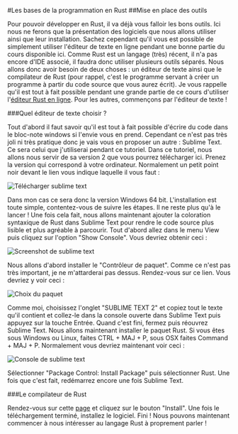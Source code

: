 #Les bases de la programmation en Rust
##Mise en place des outils

Pour pouvoir développer en Rust, il va déjà vous falloir les bons outils. Ici nous ne ferons que la présentation des logiciels que nous allons utiliser ainsi que leur installation. Sachez cependant qu'il vous est possible de simplement utiliser l'éditeur de texte en ligne pendant une bonne partie du cours disponible ici. Comme Rust est un langage (très) récent, il n'a pas encore d'IDE associé, il faudra donc utiliser plusieurs outils séparés. Nous allons donc avoir besoin de deux choses : un éditeur de texte ainsi que le compilateur de Rust (pour rappel, c'est le programme servant à créer un programme à partir du code source que vous aurez écrit). Je vous rappelle qu'il est tout à fait possible pendant une grande partie de ce cours d'utiliser l'[éditeur Rust en ligne](https://play.rust-lang.org/). Pour les autres, commençons par l'éditeur de texte !

###Quel éditeur de texte choisir ?

Tout d'abord il faut savoir qu'il est tout à fait possible d'écrire du code dans le bloc-note windows si l'envie vous en prend. Cependant ce n'est pas très joli ni très pratique donc je vais vous en proposer un autre : Sublime Text. Ce sera celui que j'utiliserai pendant ce tutoriel. Dans ce tutoriel, nous allons nous servir de sa version 2 que vous pourrez télécharger ici. Prenez la version qui correspond à votre ordinateur. Normalement un petit point noir devant le lien vous indique laquelle il vous faut :

![Télécharger sublime text](http://blog.guillaume-gomez.fr/blog/sublime-download.png)

Dans mon cas ce sera donc la version Windows 64 bit. L'installation est toute simple, contentez-vous de suivre les étapes. Il ne reste plus qu'à le lancer ! Une fois cela fait, nous allons maintenant ajouter la coloration syntaxique de Rust dans Sublime Text pour rendre le code source plus lisible et plus agréable à parcourir. Tout d'abord allez dans le menu View puis cliquez sur l'option "Show Console". Vous devriez obtenir ceci :

![Screenshot de sublime text](http://blog.guillaume-gomez.fr/blog/sublime-screen.png)

Nous allons d'abord installer le "Contrôleur de paquet". Comme ce n'est pas très important, je ne m'attarderai pas dessus. Rendez-vous sur ce lien. Vous devriez y voir ceci :

![Choix du paquet](http://blog.guillaume-gomez.fr/blog/sublime-choice.png)

Comme moi, choisissez l'onglet "SUBLIME TEXT 2" et copiez tout le texte qu'il contient et collez-le dans la console ouverte dans Sublime Text puis appuyez sur la touche Entrée. Quand c'est fini, fermez puis réouvrez Sublime Text. Nous allons maintenant installer le paquet Rust. Si vous êtes sous Windows ou Linux, faites CTRL + MAJ + P, sous OSX faites Command + MAJ + P. Normalement vous devriez maintenant voir ceci :

![Console de sublime text](http://blog.guillaume-gomez.fr/blog/sublime-console.png)

Sélectionner "Package Control: Install Package" puis sélectionner Rust. Une fois que c'est fait, redémarrez encore une fois Sublime Text.

###Le compilateur de Rust

Rendez-vous sur cette [page](http://www.rust-lang.org/) et cliquez sur le bouton "Install". Une fois le téléchargement terminé, installez le logiciel. Fini ! Nous pouvons maintenant commencer à nous intéresser au langage Rust à proprement parler !
